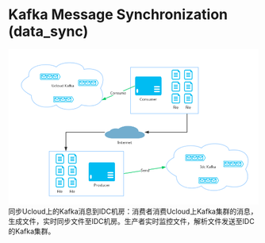 # Kafka Message Synchronization (data_sync)
![](process.png)
同步Ucloud上的Kafka消息到IDC机房：消费者消费Ucloud上Kafka集群的消息，生成文件，实时同步文件至IDC机房。生产者实时监控文件，解析文件发送至IDC的Kafka集群。
